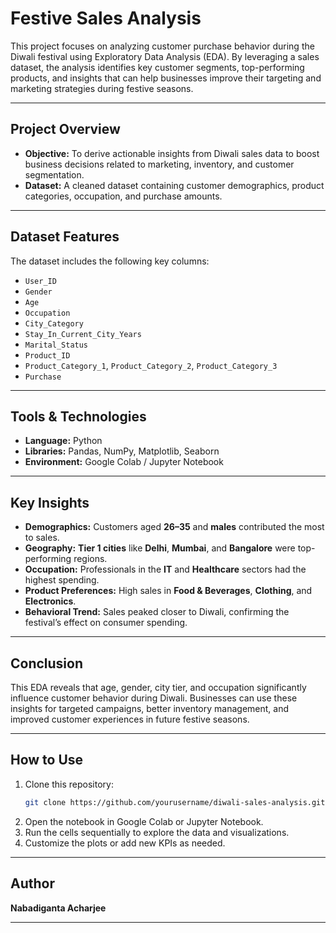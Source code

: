 # Festive Sales Analysis

This project focuses on analyzing customer purchase behavior during the Diwali festival using Exploratory Data Analysis (EDA). By leveraging a sales dataset, the analysis identifies key customer segments, top-performing products, and insights that can help businesses improve their targeting and marketing strategies during festive seasons.

---

## Project Overview

- **Objective:** To derive actionable insights from Diwali sales data to boost business decisions related to marketing, inventory, and customer segmentation.
- **Dataset:** A cleaned dataset containing customer demographics, product categories, occupation, and purchase amounts.

---

## Dataset Features

The dataset includes the following key columns:

- `User_ID`
- `Gender`
- `Age`
- `Occupation`
- `City_Category`
- `Stay_In_Current_City_Years`
- `Marital_Status`
- `Product_ID`
- `Product_Category_1`, `Product_Category_2`, `Product_Category_3`
- `Purchase`

---

## Tools & Technologies

- **Language:** Python
- **Libraries:** Pandas, NumPy, Matplotlib, Seaborn
- **Environment:** Google Colab / Jupyter Notebook

---

## Key Insights

- **Demographics:** Customers aged **26–35** and **males** contributed the most to sales.
- **Geography:** **Tier 1 cities** like **Delhi**, **Mumbai**, and **Bangalore** were top-performing regions.
- **Occupation:** Professionals in the **IT** and **Healthcare** sectors had the highest spending.
- **Product Preferences:** High sales in **Food & Beverages**, **Clothing**, and **Electronics**.
- **Behavioral Trend:** Sales peaked closer to Diwali, confirming the festival’s effect on consumer spending.

---

## Conclusion

This EDA reveals that age, gender, city tier, and occupation significantly influence customer behavior during Diwali. Businesses can use these insights for targeted campaigns, better inventory management, and improved customer experiences in future festive seasons.

---

## How to Use

1. Clone this repository:
   ```bash
   git clone https://github.com/yourusername/diwali-sales-analysis.git
   ```
2. Open the notebook in Google Colab or Jupyter Notebook.
3. Run the cells sequentially to explore the data and visualizations.
4. Customize the plots or add new KPIs as needed.

---

## Author

**Nabadiganta Acharjee**  

---

